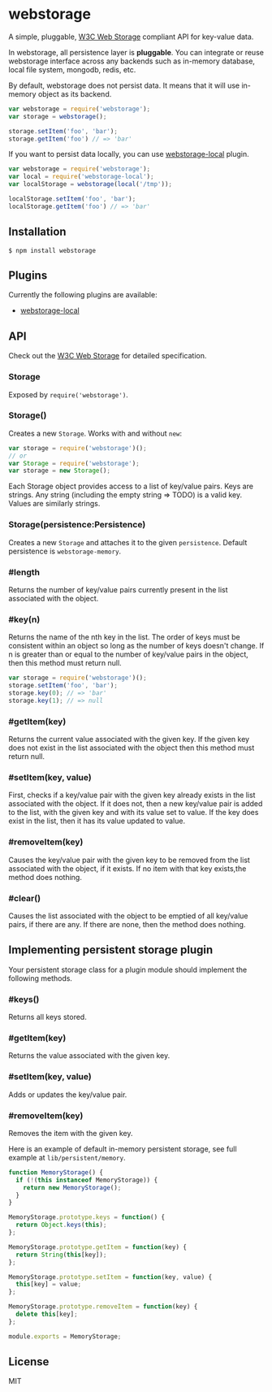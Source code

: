 # webstorage

A simple, pluggable, [W3C Web Storage] compliant API for key-value data.

In webstorage, all persistence layer is **pluggable**. You can integrate or reuse webstorage interface across any backends such as in-memory database, local file system, mongodb, redis, etc.

By default, webstorage does not persist data. It means that it will use in-memory object as its backend.

```js
var webstorage = require('webstorage');
var storage = webstorage();

storage.setItem('foo', 'bar');
storage.getItem('foo') // => 'bar'
```

If you want to persist data locally, you can use [webstorage-local] plugin.

```js
var webstorage = require('webstorage');
var local = require('webstorage-local');
var localStorage = webstorage(local('/tmp'));

localStorage.setItem('foo', 'bar');
localStorage.getItem('foo') // => 'bar'
```

## Installation

```
$ npm install webstorage
```

## Plugins

Currently the following plugins are available:

- [webstorage-local]

## API

Check out the [W3C Web Storage] for detailed specification.

### Storage

Exposed by `require('webstorage')`.

### Storage()

Creates a new `Storage`. Works with and without `new`:

```js
var storage = require('webstorage')();
// or
var Storage = require('webstorage');
var storage = new Storage();
```

Each Storage object provides access to a list of key/value pairs. Keys are strings. Any string (including the empty string => TODO) is a valid key. Values are similarly strings.

### Storage(persistence:Persistence)

Creates a new `Storage` and attaches it to the given `persistence`. Default persistence is `webstorage-memory`.

### #length

Returns the number of key/value pairs currently present in the list associated with the object.

### #key(n)

Returns the name of the nth key in the list. The order of keys must be consistent within an object so long as the number of keys doesn't change. If n is greater than or equal to the number of key/value pairs in the object, then this method must return null.

```js
var storage = require('webstorage')();
storage.setItem('foo', 'bar');
storage.key(0); // => 'bar'
storage.key(1); // => null
```

### #getItem(key)

Returns the current value associated with the given key. If the given key does not exist in the list associated with the object then this method must return null.

### #setItem(key, value)

First, checks if a key/value pair with the given key already exists in the list associated with the object. If it does not, then a new key/value pair is added to the list, with the given key and with its value set to value. If the key does exist in the list, then it has its value updated to value.

### #removeItem(key)

Causes the key/value pair with the given key to be removed from the list associated with the object, if it exists. If no item with that key exists,the method does nothing.

### #clear()

Causes the list associated with the object to be emptied of all key/value pairs, if there are any. If there are none, then the method does nothing.

## Implementing persistent storage plugin

Your persistent storage class for a plugin module should implement the following methods.

### #keys()

Returns all keys stored.

### #getItem(key)

Returns the value associated with the given key.

### #setItem(key, value)

Adds or updates the key/value pair.

### #removeItem(key)

Removes the item with the given key.


Here is an example of default in-memory persistent storage, see full example at `lib/persistent/memory`.

```js
function MemoryStorage() {
  if (!(this instanceof MemoryStorage)) {
    return new MemoryStorage();
  }
}

MemoryStorage.prototype.keys = function() {
  return Object.keys(this);
};

MemoryStorage.prototype.getItem = function(key) {
  return String(this[key]);
};

MemoryStorage.prototype.setItem = function(key, value) {
  this[key] = value;
};

MemoryStorage.prototype.removeItem = function(key) {
  delete this[key];
};

module.exports = MemoryStorage;
```

## License

MIT

[W3C Web Storage]: http://www.w3.org/TR/webstorage/
[webstorage-local]: https://github.com/tatsuyaoiw/webstorage-local
